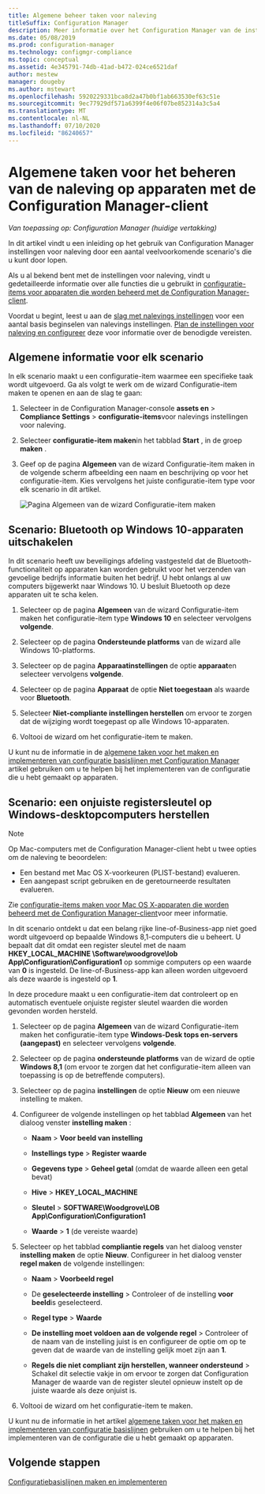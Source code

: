 ```yaml
---
title: Algemene beheer taken voor naleving
titleSuffix: Configuration Manager
description: Meer informatie over het Configuration Manager van de instellingen voor naleving door enkele algemene scenario's te door lopen.
ms.date: 05/08/2019
ms.prod: configuration-manager
ms.technology: configmgr-compliance
ms.topic: conceptual
ms.assetid: 4e345791-74db-41ad-b472-024ce6521daf
author: mestew
manager: dougeby
ms.author: mstewart
ms.openlocfilehash: 5920229331bca8d2a47b0bf1ab663530ef63c51e
ms.sourcegitcommit: 9ec77929df571a6399f4e06f07be852314a3c5a4
ms.translationtype: MT
ms.contentlocale: nl-NL
ms.lasthandoff: 07/10/2020
ms.locfileid: "86240657"
---
```

# <a name="common-tasks-for-managing-compliance-on-devices-with-the-configuration-manager-client"></a>Algemene taken voor het beheren van de naleving op apparaten met de Configuration Manager-client

*Van toepassing op: Configuration Manager (huidige vertakking)*

In dit artikel vindt u een inleiding op het gebruik van Configuration Manager instellingen voor naleving door een aantal veelvoorkomende scenario's die u kunt door lopen.  

 Als u al bekend bent met de instellingen voor naleving, vindt u gedetailleerde informatie over alle functies die u gebruikt in [configuratie-items voor apparaten die worden beheerd met de Configuration Manager-client](../../compliance/deploy-use/create-configuration-items.md).  

 Voordat u begint, leest u aan de [slag met nalevings instellingen](../../compliance/get-started/get-started-with-compliance-settings.md) voor een aantal basis beginselen van nalevings instellingen. [Plan de instellingen voor naleving en configureer](../../compliance/plan-design/plan-for-and-configure-compliance-settings.md) deze voor informatie over de benodigde vereisten.  

## <a name="general-information-for-each-scenario"></a>Algemene informatie voor elk scenario  
 In elk scenario maakt u een configuratie-item waarmee een specifieke taak wordt uitgevoerd. Ga als volgt te werk om de wizard Configuratie-item maken te openen en aan de slag te gaan:  

1.  Selecteer in de Configuration Manager-console **assets en**  >  **Compliance Settings**  >  **configuratie-items**voor nalevings instellingen voor naleving.  

1.  Selecteer **configuratie-item maken**in het tabblad **Start** , in de groep **maken** .  

1.  Geef op de pagina **Algemeen** van de wizard Configuratie-item maken in de volgende scherm afbeelding een naam en beschrijving op voor het configuratie-item. Kies vervolgens het juiste configuratie-item type voor elk scenario in dit artikel.  

     ![Pagina Algemeen van de wizard Configuratie-item maken](../../mdm/deploy-use/media/Compliance-Settings-Wizard---1.png)  

## <a name="scenario-disable-bluetooth-on-windows-10-devices"></a>Scenario: Bluetooth op Windows 10-apparaten uitschakelen

 In dit scenario heeft uw beveiligings afdeling vastgesteld dat de Bluetooth-functionaliteit op apparaten kan worden gebruikt voor het verzenden van gevoelige bedrijfs informatie buiten het bedrijf. U hebt onlangs al uw computers bijgewerkt naar Windows 10. U besluit Bluetooth op deze apparaten uit te scha kelen.  

1. Selecteer op de pagina **Algemeen** van de wizard Configuratie-item maken het configuratie-item type **Windows 10** en selecteer vervolgens **volgende**.  

2. Selecteer op de pagina **Ondersteunde platforms** van de wizard alle Windows 10-platforms.  

3. Selecteer op de pagina **Apparaatinstellingen** de optie **apparaat**en selecteer vervolgens **volgende**.  

4. Selecteer op de pagina **Apparaat** de optie **Niet toegestaan** als waarde voor **Bluetooth**.  

5. Selecteer **Niet-compliante instellingen herstellen** om ervoor te zorgen dat de wijziging wordt toegepast op alle Windows 10-apparaten.  

6. Voltooi de wizard om het configuratie-item te maken.  

 U kunt nu de informatie in de [algemene taken voor het maken en implementeren van configuratie basislijnen met Configuration Manager](../../compliance/plan-design/common-tasks-for-creating-and-deploying-configuration-baselines.md) artikel gebruiken om u te helpen bij het implementeren van de configuratie die u hebt gemaakt op apparaten.  

## <a name="scenario-remediate-an-incorrect-registry-value-on-windows-desktop-computers"></a>Scenario: een onjuiste registersleutel op Windows-desktopcomputers herstellen

> [!NOTE] 
> Op Mac-computers met de Configuration Manager-client hebt u twee opties om de naleving te beoordelen:  
> - Een bestand met Mac OS X-voorkeuren (PLIST-bestand) evalueren.
> - Een aangepast script gebruiken en de geretourneerde resultaten evalueren.  
>
>Zie [configuratie-items maken voor Mac OS X-apparaten die worden beheerd met de Configuration Manager-client](../../compliance/deploy-use/create-configuration-items-for-mac-os-x-devices-managed-with-the-client.md)voor meer informatie.  

 In dit scenario ontdekt u dat een belang rijke line-of-Business-app niet goed wordt uitgevoerd op bepaalde Windows 8,1-computers die u beheert. U bepaalt dat dit omdat een register sleutel met de naam **HKEY_LOCAL_MACHINE \Software\woodgrove\lob App\Configuration\Configuration1** op sommige computers op een waarde van **0** is ingesteld. De line-of-Business-app kan alleen worden uitgevoerd als deze waarde is ingesteld op **1**.  

 In deze procedure maakt u een configuratie-item dat controleert op en automatisch eventuele onjuiste register sleutel waarden die worden gevonden worden hersteld.  

1. Selecteer op de pagina **Algemeen** van de wizard Configuratie-item maken het configuratie-item type **Windows-Desk tops en-servers (aangepast)** en selecteer vervolgens **volgende**.  

2. Selecteer op de pagina **ondersteunde platforms** van de wizard de optie **Windows 8,1** (om ervoor te zorgen dat het configuratie-item alleen van toepassing is op de betreffende computers).  

3. Selecteer op de pagina **instellingen** de optie **Nieuw** om een nieuwe instelling te maken.  

4. Configureer de volgende instellingen op het tabblad **Algemeen** van het dialoog venster **instelling maken** :  

   -   **Naam**  >  **Voor beeld van instelling**  

   -   **Instellings type**  >  **Register waarde**  

   -   **Gegevens type**  >  **Geheel getal** (omdat de waarde alleen een getal bevat)  

   -   **Hive**  >  **HKEY_LOCAL_MACHINE**  

   -   **Sleutel**  >  **SOFTWARE\Woodgrove\LOB App\Configuration\Configuration1**  

   -   **Waarde**  >  **1** (de vereiste waarde)  

5. Selecteer op het tabblad **compliantie regels** van het dialoog venster **instelling maken** de optie **Nieuw**. Configureer in het dialoog venster **regel maken** de volgende instellingen:  

   -   **Naam**  >  **Voorbeeld regel**  

   -   De **geselecteerde instelling** > Controleer of de instelling **voor beeld**is geselecteerd.

   -   **Regel type**  >  **Waarde**  

   -   **De instelling moet voldoen aan de volgende regel** > Controleer of de naam van de instelling juist is en configureer de optie om op te geven dat de waarde van de instelling gelijk moet zijn aan **1**.  

   -   **Regels die niet compliant zijn herstellen, wanneer ondersteund** > Schakel dit selectie vakje in om ervoor te zorgen dat Configuration Manager de waarde van de register sleutel opnieuw instelt op de juiste waarde als deze onjuist is.  

6. Voltooi de wizard om het configuratie-item te maken.  

 U kunt nu de informatie in het artikel [algemene taken voor het maken en implementeren van configuratie basislijnen](../../compliance/plan-design/common-tasks-for-creating-and-deploying-configuration-baselines.md) gebruiken om u te helpen bij het implementeren van de configuratie die u hebt gemaakt op apparaten.  

## <a name="next-steps"></a>Volgende stappen

[Configuratiebasislijnen maken en implementeren](common-tasks-for-creating-and-deploying-configuration-baselines.md)
